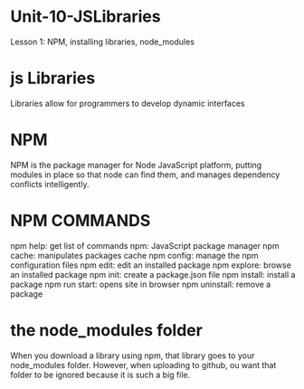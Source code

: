 # Unit-10-JSLibraries
Lesson 1: NPM, installing libraries, node_modules

# js Libraries
Libraries allow for programmers to develop dynamic interfaces 

# NPM
NPM is the package manager for Node JavaScript platform, putting modules in place so that node can find them, and manages dependency conflicts intelligently.

# NPM COMMANDS
npm help: get list of commands
npm: JavaScript package manager
npm cache: manipulates packages cache
npm config: manage the npm configuration files
npm edit: edit an installed package
npm explore: browse an installed package
npm init: create a package.json file
npm install: install a package
npm run start: opens site in browser
npm uninstall: remove a package

# the node_modules folder
When you download a library using npm, that library goes to your node_modules folder.  However, when uploading to github, ou want that folder to be ignored because it is such a big file.
